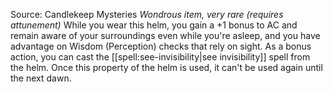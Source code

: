 Source: Candlekeep Mysteries
*Wondrous item, very rare (requires attunement)*
While you wear this helm, you gain a +1 bonus to AC and remain aware of your surroundings even while you're asleep, and you have advantage on Wisdom (Perception) checks that rely on sight.
As a bonus action, you can cast the [[spell:see-invisibility|see invisibility]] spell from the helm. Once this property of the helm is used, it can't be used again until the next dawn.